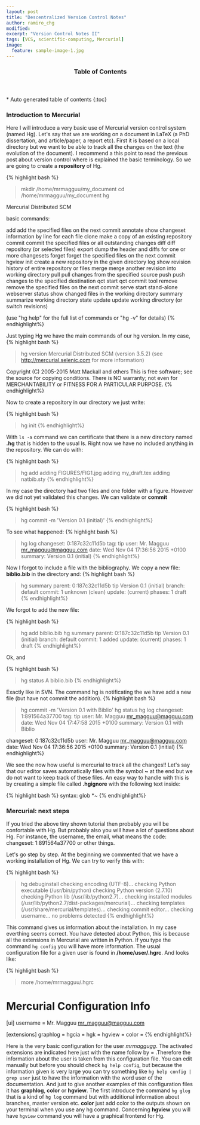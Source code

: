 ```yaml
---
layout: post
title: "Descentralized Version Control Notes"
author: ramiro_chg
modified:
excerpt: "Version Control Notes II"
tags: [VCS, scientific-computing, Mercurial]
image:
  feature: sample-image-1.jpg
---
```


<section id="table-of-contents" class="toc">
  <header>
    <h3>Table of Contents</h3>
  </header>
<div id="drawer" markdown="1">
*  Auto generated table of contents
{:toc}
</div>
</section><!-- /#table-of-contents -->


### Introduction to Mercurial

Here I will introduce a very basic use of Mercurial version control system (named Hg). Let's say that we are working on a document in LaTeX (a PhD dissertation, and article/paper, a report etc). First it is based on a local directory but we want to be able to track all the changes on the text (the evolution of the document). I recommend a this point to read the previous post about version control where is explained the basic terminology. So we are going to create a **repository** of Hg.

{% highlight bash %}
> mkdir /home/mrmagguu/my_document
> cd /home/mrmagguu/my_document
> hg

Mercurial Distributed SCM

basic commands:

 add           add the specified files on the next commit
 annotate      show changeset information by line for each file
 clone         make a copy of an existing repository
 commit        commit the specified files or all outstanding changes
 diff          diff repository (or selected files)
 export        dump the header and diffs for one or more changesets
 forget        forget the specified files on the next commit
 hgview
 init          create a new repository in the given directory
 log           show revision history of entire repository or files
 merge         merge another revision into working directory
 pull          pull changes from the specified source
 push          push changes to the specified destination
 qct           start qct commit tool
 remove        remove the specified files on the next commit
 serve         start stand-alone webserver
 status        show changed files in the working directory
 summary       summarize working directory state
 update        update working directory (or switch revisions)

(use "hg help" for the full list of commands or "hg -v" for details)
{% endhighlight%}

Just typing Hg we have the main commands of our hg version. In my case,
{% highlight bash %}
> hg version
Mercurial Distributed SCM (version 3.5.2)
(see http://mercurial.selenic.com for more information)

Copyright (C) 2005-2015 Matt Mackall and others
This is free software; see the source for copying conditions. There is NO
warranty; not even for MERCHANTABILITY or FITNESS FOR A PARTICULAR PURPOSE.
{% endhighlight%}

Now to create a repository in our directory we just write:

{% highlight bash %}
> hg init
{% endhighlight%}

With `ls -a` command we can certificate that there is a new directory named **.hg** that is hidden to the usual ls. Right now we have no included anything in the repository. We can do with:

{% highlight bash %}
> hg add
adding FIGURES/FIG1.jpg
adding my_draft.tex
adding natbib.sty
{% endhighlight%}

In my case the directory had two files and one folder with a figure. However we did not yet validated this changes. We can validate or **commit**

{% highlight bash %}
> hg commit -m 'Version 0.1 (initial)'
{% endhighlight%}

To see what happened:
{% highlight bash %}
> hg log
changeset:   0:187c32c11d5b
tag:         tip
user:        Mr. Magguu <mr_magguu@magguu.com>
date:        Wed Nov 04 17:36:56 2015 +0100
summary:     Version 0.1 (initial)
{% endhighlight%}

Now I forgot to include a file with the bibliography. We copy a new file: **biblio.bib** in the directory and:
{% highlight bash %}
> hg summary
parent: 0:187c32c11d5b tip
 Version 0.1 (initial)
branch: default
commit: 1 unknown (clean)
update: (current)
phases: 1 draft
{% endhighlight%}

We forgot to add the new file:

{% highlight bash %}
> hg add biblio.bib
> hg summary
parent: 0:187c32c11d5b tip
 Version 0.1 (initial)
branch: default
commit: 1 added
update: (current)
phases: 1 draft
{% endhighlight%}

Ok, and

{% highlight bash %}
> hg status
A    biblio.bib
{% endhighlight%}

Exactly like in SVN. The command hg is notificating the we have add a new file (but have not commit the addition).
{% highlight bash %}

> hg commit -m 'Version 0.1 with Biblio'
> hg status
> hg log
changeset:   1:891564a37700
tag:         tip
user:        Mr. Magguu <mr_magguu@magguu.com>
date:        Wed Nov 04 17:47:58 2015 +0100
summary:     Version 0.1 with Biblio

changeset:   0:187c32c11d5b
user:        Mr. Magguu <mr_magguu@magguu.com>
date:        Wed Nov 04 17:36:56 2015 +0100
summary:    Version 0.1 (initial)
{% endhighlight%}

We see the now how useful is mercurial to track all the changes!! Let's say that our editor saves automatically files with the symbol **~** at the end but we do not want to keep track of these files. An easy way to handle with this is by creating a simple file called **.hgignore** with the following text inside:

{% highlight bash %}
syntax: glob
*~
{% endhighlight%}

### Mercurial: next steps

If you tried the above tiny shown tutorial then probably you will be confortable with Hg. But probably also you will have a lot of questions about Hg. For instance, the username, the email, what means the code: changeset:   1:891564a37700 or other things.

Let's go step by step. At the beginning we commented that we have a working installation of Hg. We can try to verify this with:

{% highlight bash %}
> hg debuginstall
checking encoding (UTF-8)...
checking Python executable (/usr/bin/python)
checking Python version (2.7.10)
checking Python lib (/usr/lib/python2.7)...
checking installed modules (/usr/lib/python2.7/dist-packages/mercurial)...
checking templates (/usr/share/mercurial/templates)...
checking commit editor...
checking username...
no problems detected
{% endhighlight%}

This command gives us information about the installation. In my case everthing seems correct. You have detected about Python, this is because all the extensions in Mercurial are written in Python. If you type the command `hg config` you will have more information. The usual configuration file for a given user is found in **/home/user/.hgrc**. And looks like:

{% highlight bash %}
> more /home/mrmagguu/.hgrc
# Mercurial Configuration Info
[ui]
username = Mr. Magguu <mr_magguu@magguu.com>

[extensions]
graphlog = 
hgcia = 
hgk = 
hgview = 
color = 
{% endhighlight%}

Here is the very basic configuration for the user *mrmaggugg*. The activated extensions are indicated here just with the name follow by = .Therefore the information about the user is taken from this configuration file. You can edit manually but before you should check `hg help config`, but because the information given is very large you can try something like `hg help config | grep user` just to have the information with the word user of the documentation. And just to give another examples of this configuration files it has **graphlog**, **color** or **hgview**. The first introduce the command `hg glog` that is a kind of `hg log` command but with additional information about branches, master version etc. **color** just add color to the outputs shown on your terminal when you use any hg command. Concerning **hgview** you will have `hgview` command you will have a graphical frontend for Hg.



